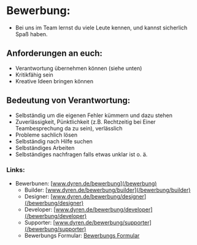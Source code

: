 
# Bewerbung:
- Bei uns im Team lernst du viele Leute kennen, und kannst sicherlich Spaß haben.
## Anforderungen an euch:
- Verantwortung übernehmen können (siehe unten)
- Kritikfähig sein
- Kreative Ideen bringen können
## Bedeutung von Verantwortung:
- Selbständig um die eigenen Fehler kümmern und dazu stehen
- Zuverlässigkeit, Pünktlichkeit (z.B. Rechtzeitig bei Einer Teambesprechung da zu sein), verlässlich
- Probleme sachlich lösen
- Selbständig nach Hilfe suchen
- Selbständiges Arbeiten
- Selbständiges nachfragen falls etwas unklar ist o. ä.

### Links:
- Bewerbunen: [www.dyren.de/bewerbung](/bewerbung)
    - Builder: [www.dyren.de/bewerbung/builder](/bewerbung/builder)
    - Designer: [www.dyren.de/bewerbung/designer](/bewerbung/designer)
    - Developer: [www.dyren.de/bewerbung/developer](/bewerbung/developer)
    - Supporter: [www.dyren.de/bewerbung/supporter](/bewerbung/supporter)
    - Bewerbungs Formular: [Bewerbungs Formular](https://forms.gle/Z7Q15D9SD8q7MqNp7)
